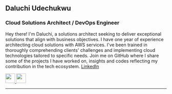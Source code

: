 ## Daluchi Udechukwu
### Cloud Solutions Architect / DevOps Engineer
Hey there! I'm Daluchi, a solutions architect seeking to deliver exceptional solutions that align with business objectives. I have one year of experience architecting cloud solutions with AWS services. I've been trained in thoroughly comprehending clients' challenges and implementing cloud technologies tailored to specific needs. Join me on GitHub where I share some of the projects I have worked on, insights and codes reflecting my contribution in the tech ecosystem.
[LinkedIn](https://www.linkedin.com/in/daluchi-udechukwu/)
<div id="badges">
    <a href="https://www.linkedin.com/in/daluchi-udechukwu/">
          <img src="https://cdn.jsdelivr.net/gh/devicons/devicon/icons/linkedin/linkedin-original.svg" width="30px"/>
    </a>
    <a href="https://udechukwudaluchi.wixsite.com/my-site/projects-8">
          <img src="https://img.shields.io/badge/My Portfolio-8A2BE2" height="30px" />
    </a>
</div>

-----


